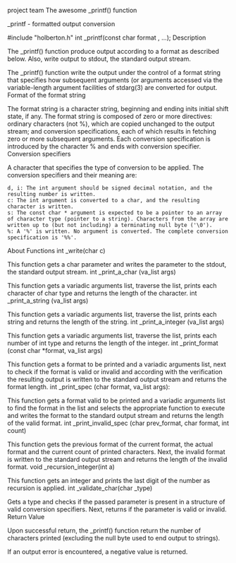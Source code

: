 project team 
The awesome _printf() function

_printf - formatted output conversion

#include "holberton.h" int _printf(const char format , ...);
Description

The _printf() function produce output according to a format as described below. Also, write output to stdout, the standard output stream.

The _printf() function write the output under the control of a format string that specifies how subsequent arguments (or arguments accessed via the variable-length argument facilities of stdarg(3) are converted for output.
Format of the format string

The format string is a character string, beginning and ending inits initial shift state, if any. The format string is composed of zero or more directives: ordinary characters (not %), which are copied unchanged to the output stream; and conversion specifications, each of which results in fetching zero or more subsequent arguments. Each conversion specification is introduced by the character % and ends with conversion specifier.
Conversion specifiers

A character that specifies the type of conversion to be applied. The conversion specifiers and their meaning are:

    d, i: The int argument should be signed decimal notation, and the resulting number is written.
    c: The int argument is converted to a char, and the resulting character is written.
    s: The const char * argument is expected to be a pointer to an array of character type (pointer to a string). Characters from the array are written up to (but not including) a terminating null byte ('\0').
    %: A '%' is written. No argument is converted. The complete conversion specification is '%%'.

About Functions
int _write(char c)

This function gets a char parameter and writes the parameter to the stdout, the standard output stream.
int _print_a_char (va_list args)

This function gets a variadic arguments list, traverse the list, prints each character of char type and returns the length of the character.
int _print_a_string (va_list args)

This function gets a variadic arguments list, traverse the list, prints each string and returns the length of the string.
int _print_a_integer (va_list args)

This function gets a variadic arguments list, traverse the list, prints each number of int type and returns the length of the integer.
int _print_format (const char *format, va_list args)

This function gets a format to be printed and a variadic arguments list, next to check if the format is valid or invalid and according with the verification the resulting output is written to the standard output stream and returns the format length.
int _print_spec (char format, va_list args):

This function gets a format valid to be printed and a variadic arguments list to find the format in the list and selects the appropriate function to execute and writes the format to the standard output stream and returns the length of the valid format.
int _print_invalid_spec (char prev_format, char format, int count)

This function gets the previous format of the current format, the actual format and the current count of printed characters. Next, the invalid format is written to the standard output stream and returns the length of the invalid format.
void _recursion_integer(int a)

This function gets an integer and prints the last digit of the number as recursion is applied.
int _validate_char(char _type)

Gets a type and checks if the passed parameter is present in a structure of valid conversion specifiers. Next, returns if the parameter is valid or invalid.
Return Value

Upon successful return, the _printf() function return the number of characters printed (excluding the null byte used to end output to strings).

If an output error is encountered, a negative value is returned.
